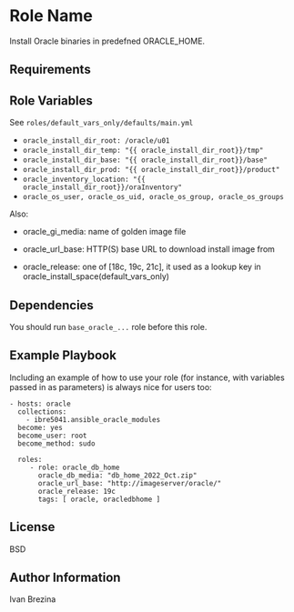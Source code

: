 Role Name
=========

Install Oracle binaries in predefned ORACLE_HOME.

Requirements
------------

Role Variables
--------------

See `roles/default_vars_only/defaults/main.yml`

 - `oracle_install_dir_root: /oracle/u01`
 - `oracle_install_dir_temp: "{{ oracle_install_dir_root}}/tmp"`
 - `oracle_install_dir_base: "{{ oracle_install_dir_root}}/base"`
 - `oracle_install_dir_prod: "{{ oracle_install_dir_root}}/product"`
 - `oracle_inventory_location: "{{ oracle_install_dir_root}}/oraInventory"`
 - `oracle_os_user, oracle_os_uid, oracle_os_group, oracle_os_groups`

Also:

 - oracle_gi_media: name of golden image file
 - oracle_url_base: HTTP(S) base URL to download install image from

 - oracle_release: one of [18c, 19c, 21c], it used as a lookup key in oracle_install_space(default_vars_only)

Dependencies
------------

You should run `base_oracle_...` role before this role.

Example Playbook
----------------

Including an example of how to use your role (for instance, with variables passed in as parameters) is always nice for users too:

    - hosts: oracle
      collections:
        - ibre5041.ansible_oracle_modules
      become: yes
      become_user: root
      become_method: sudo
    
      roles:
         - role: oracle_db_home
           oracle_db_media: "db_home_2022_Oct.zip"
           oracle_url_base: "http://imageserver/oracle/"	   
           oracle_release: 19c
           tags: [ oracle, oracledbhome ]

License
-------

BSD

Author Information
------------------

Ivan Brezina
